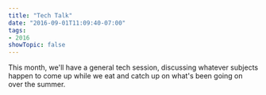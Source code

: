 ```yaml
---
title: "Tech Talk"
date: "2016-09-01T11:09:40-07:00"
tags:
- 2016
showTopic: false
---
```


This month, we'll have a general tech session, discussing whatever subjects happen to come up while we eat and catch up on what's been going on over the summer.
